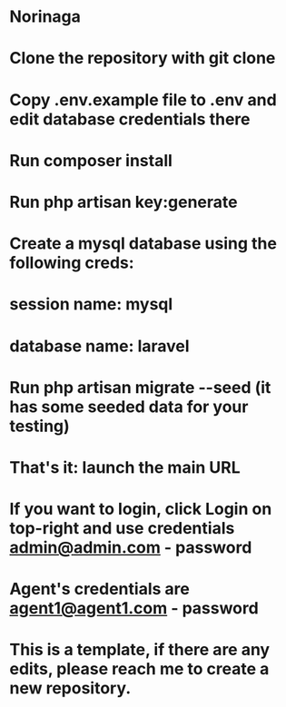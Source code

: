 # Norinaga

# Clone the repository with git clone
# Copy .env.example file to .env and edit database credentials there
# Run composer install
# Run php artisan key:generate
# Create a mysql database using the following creds:
   # session name: mysql
   # database name: laravel
# Run php artisan migrate --seed (it has some seeded data for your testing)
# That's it: launch the main URL
# If you want to login, click Login on top-right and use credentials admin@admin.com - password
# Agent's credentials are agent1@agent1.com - password

# This is a template, if there are any edits, please reach me to create a new repository.
